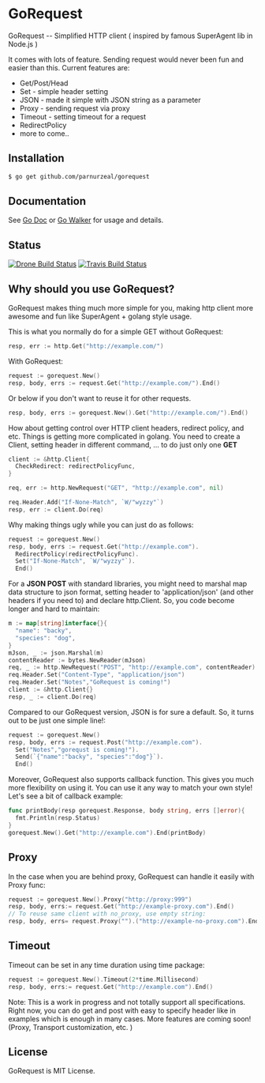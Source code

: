 GoRequest
=========

GoRequest -- Simplified HTTP client ( inspired by famous SuperAgent lib in Node.js )

It comes with lots of feature. Sending request would never been fun and easier than this. Current features are:

* Get/Post/Head 
* Set - simple header setting 
* JSON - made it simple with JSON string as a parameter
* Proxy - sending request via proxy
* Timeout - setting timeout for a request
* RedirectPolicy
* more to come.. 

## Installation

```bash
$ go get github.com/parnurzeal/gorequest
```

## Documentation
See [Go Doc](http://godoc.org/github.com/parnurzeal/gorequest) or [Go Walker](http://gowalker.org/github.com/parnurzeal/gorequest) for usage and details.

## Status

[![Drone Build Status](https://drone.io/github.com/jmcvetta/restclient/status.png)](https://drone.io/github.com/parnurzeal/gorequest/latest)
[![Travis Build Status](https://travis-ci.org/parnurzeal/gorequest.svg?branch=master)](https://travis-ci.org/parnurzeal/gorequest)

## Why should you use GoRequest?

GoRequest makes thing much more simple for you, making http client more awesome and fun like SuperAgent + golang style usage.

This is what you normally do for a simple GET without GoRequest:

```go
resp, err := http.Get("http://example.com/")
```

With GoRequest:

```go
request := gorequest.New()
resp, body, errs := request.Get("http://example.com/").End()
```

Or below if you don't want to reuse it for other requests.

```go
resp, body, errs := gorequest.New().Get("http://example.com/").End()
```

How about getting control over HTTP client headers, redirect policy, and etc. Things is getting more complicated in golang. You need to create a Client, setting header in different command, ... to do just only one __GET__

```go
client := &http.Client{
  CheckRedirect: redirectPolicyFunc,
}

req, err := http.NewRequest("GET", "http://example.com", nil)

req.Header.Add("If-None-Match", `W/"wyzzy"`)
resp, err := client.Do(req)
```

Why making things ugly while you can just do as follows:

```go
request := gorequest.New()
resp, body, errs := request.Get("http://example.com").
  RedirectPolicy(redirectPolicyFunc).
  Set("If-None-Match", `W/"wyzzy"`).
  End()
```

For a __JSON POST__ with standard libraries, you might need to marshal map data structure to json format, setting header to 'application/json' (and other headers if you need to) and declare http.Client. So, you code become longer and hard to maintain:

```go
m := map[string]interface{}{
  "name": "backy",
  "species": "dog",
}
mJson, _ := json.Marshal(m)
contentReader := bytes.NewReader(mJson)
req, _ := http.NewRequest("POST", "http://example.com", contentReader)
req.Header.Set("Content-Type", "application/json")
req.Header.Set("Notes","GoRequest is coming!")
client := &http.Client{}
resp, _ := client.Do(req)
```

Compared to our GoRequest version, JSON is for sure a default. So, it turns out to be just one simple line!:

```go
request := gorequest.New()
resp, body, errs := request.Post("http://example.com").
  Set("Notes","gorequst is coming!").
  Send(`{"name":"backy", "species":"dog"}`).
  End()
```

Moreover, GoRequest also supports callback function. This gives you much more flexibility on using it. You can use it any way to match your own style!
Let's see a bit of callback example:

```go
func printBody(resp gorequest.Response, body string, errs []error){
  fmt.Println(resp.Status)
}
gorequest.New().Get("http://example.com").End(printBody)
```

## Proxy

In the case when you are behind proxy, GoRequest can handle it easily with Proxy func:

```go
request := gorequest.New().Proxy("http://proxy:999")
resp, body, errs:= request.Get("http://example-proxy.com").End()
// To reuse same client with no_proxy, use empty string:
resp, body, errs= request.Proxy("").("http://example-no-proxy.com").End()
```

## Timeout

Timeout can be set in any time duration using time package:

```go
request := gorequest.New().Timeout(2*time.Millisecond)
resp, body, errs:= request.Get("http://example.com").End()
```

Note: This is a work in progress and not totally support all specifications. 
Right now, you can do get and post with easy to specify header like in examples which is enough in many cases.
More features are coming soon! (Proxy, Transport customization, etc. )

## License

GoRequest is MIT License.


